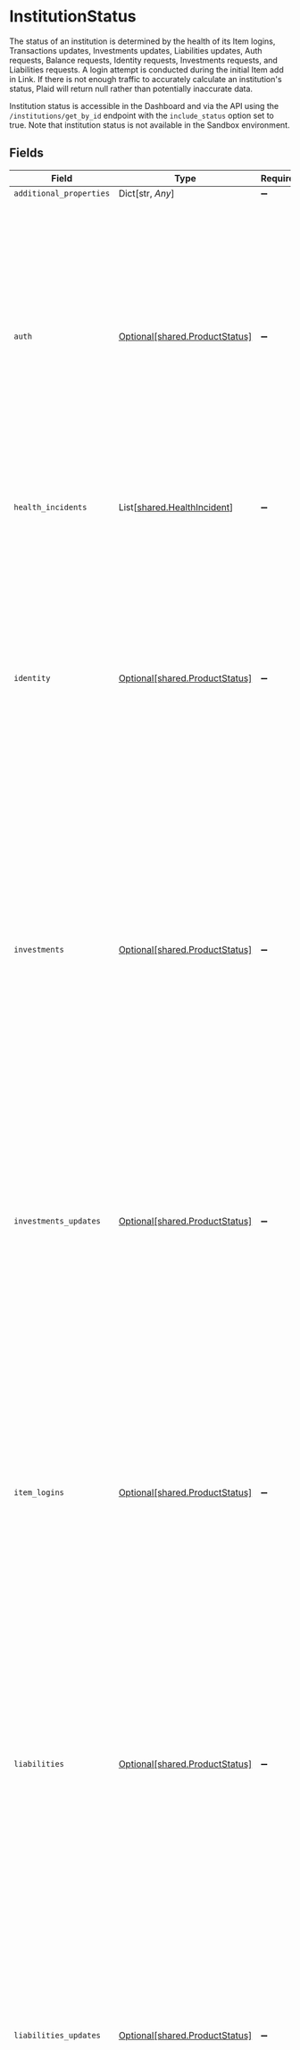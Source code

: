 # InstitutionStatus

The status of an institution is determined by the health of its Item logins, Transactions updates, Investments updates, Liabilities updates, Auth requests, Balance requests, Identity requests, Investments requests, and Liabilities requests. A login attempt is conducted during the initial Item add in Link. If there is not enough traffic to accurately calculate an institution's status, Plaid will return null rather than potentially inaccurate data.

Institution status is accessible in the Dashboard and via the API using the `/institutions/get_by_id` endpoint with the `include_status` option set to true. Note that institution status is not available in the Sandbox environment.



## Fields

| Field                                                                                                                                                                                                                                                                       | Type                                                                                                                                                                                                                                                                        | Required                                                                                                                                                                                                                                                                    | Description                                                                                                                                                                                                                                                                 |
| --------------------------------------------------------------------------------------------------------------------------------------------------------------------------------------------------------------------------------------------------------------------------- | --------------------------------------------------------------------------------------------------------------------------------------------------------------------------------------------------------------------------------------------------------------------------- | --------------------------------------------------------------------------------------------------------------------------------------------------------------------------------------------------------------------------------------------------------------------------- | --------------------------------------------------------------------------------------------------------------------------------------------------------------------------------------------------------------------------------------------------------------------------- |
| `additional_properties`                                                                                                                                                                                                                                                     | Dict[str, *Any*]                                                                                                                                                                                                                                                            | :heavy_minus_sign:                                                                                                                                                                                                                                                          | N/A                                                                                                                                                                                                                                                                         |
| `auth`                                                                                                                                                                                                                                                                      | [Optional[shared.ProductStatus]](../../models/shared/productstatus.md)                                                                                                                                                                                                      | :heavy_minus_sign:                                                                                                                                                                                                                                                          | A representation of the status health of a request type. Auth requests, Balance requests, Identity requests, Investments requests, Liabilities requests, Transactions updates, Investments updates, Liabilities updates, and Item logins each have their own status object. |
| `health_incidents`                                                                                                                                                                                                                                                          | List[[shared.HealthIncident](../../models/shared/healthincident.md)]                                                                                                                                                                                                        | :heavy_minus_sign:                                                                                                                                                                                                                                                          | Details of recent health incidents associated with the institution.                                                                                                                                                                                                         |
| `identity`                                                                                                                                                                                                                                                                  | [Optional[shared.ProductStatus]](../../models/shared/productstatus.md)                                                                                                                                                                                                      | :heavy_minus_sign:                                                                                                                                                                                                                                                          | A representation of the status health of a request type. Auth requests, Balance requests, Identity requests, Investments requests, Liabilities requests, Transactions updates, Investments updates, Liabilities updates, and Item logins each have their own status object. |
| `investments`                                                                                                                                                                                                                                                               | [Optional[shared.ProductStatus]](../../models/shared/productstatus.md)                                                                                                                                                                                                      | :heavy_minus_sign:                                                                                                                                                                                                                                                          | A representation of the status health of a request type. Auth requests, Balance requests, Identity requests, Investments requests, Liabilities requests, Transactions updates, Investments updates, Liabilities updates, and Item logins each have their own status object. |
| `investments_updates`                                                                                                                                                                                                                                                       | [Optional[shared.ProductStatus]](../../models/shared/productstatus.md)                                                                                                                                                                                                      | :heavy_minus_sign:                                                                                                                                                                                                                                                          | A representation of the status health of a request type. Auth requests, Balance requests, Identity requests, Investments requests, Liabilities requests, Transactions updates, Investments updates, Liabilities updates, and Item logins each have their own status object. |
| `item_logins`                                                                                                                                                                                                                                                               | [Optional[shared.ProductStatus]](../../models/shared/productstatus.md)                                                                                                                                                                                                      | :heavy_minus_sign:                                                                                                                                                                                                                                                          | A representation of the status health of a request type. Auth requests, Balance requests, Identity requests, Investments requests, Liabilities requests, Transactions updates, Investments updates, Liabilities updates, and Item logins each have their own status object. |
| `liabilities`                                                                                                                                                                                                                                                               | [Optional[shared.ProductStatus]](../../models/shared/productstatus.md)                                                                                                                                                                                                      | :heavy_minus_sign:                                                                                                                                                                                                                                                          | A representation of the status health of a request type. Auth requests, Balance requests, Identity requests, Investments requests, Liabilities requests, Transactions updates, Investments updates, Liabilities updates, and Item logins each have their own status object. |
| `liabilities_updates`                                                                                                                                                                                                                                                       | [Optional[shared.ProductStatus]](../../models/shared/productstatus.md)                                                                                                                                                                                                      | :heavy_minus_sign:                                                                                                                                                                                                                                                          | A representation of the status health of a request type. Auth requests, Balance requests, Identity requests, Investments requests, Liabilities requests, Transactions updates, Investments updates, Liabilities updates, and Item logins each have their own status object. |
| `transactions_updates`                                                                                                                                                                                                                                                      | [Optional[shared.ProductStatus]](../../models/shared/productstatus.md)                                                                                                                                                                                                      | :heavy_minus_sign:                                                                                                                                                                                                                                                          | A representation of the status health of a request type. Auth requests, Balance requests, Identity requests, Investments requests, Liabilities requests, Transactions updates, Investments updates, Liabilities updates, and Item logins each have their own status object. |